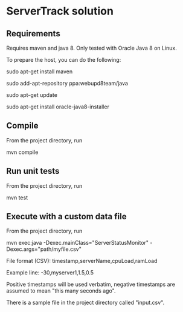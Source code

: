 # ServerTrack solution

## Requirements

Requires maven and java 8. Only tested with Oracle Java 8 on Linux.

To prepare the host, you can do the following:

sudo apt-get install maven

sudo add-apt-repository ppa:webupd8team/java

sudo apt-get update

sudo apt-get install oracle-java8-installer

## Compile

From the project directory, run

mvn compile

## Run unit tests

From the project directory, run

mvn test

## Execute with a custom data file

From the project directory, run

mvn exec:java -Dexec.mainClass="ServerStatusMonitor" -Dexec.args="path/myfile.csv"

File format (CSV):
timestamp,serverName,cpuLoad,ramLoad

Example line:
-30,myserver1,1.5,0.5

Positive timestamps will be used verbatim, negative timestamps are
assumed to mean "this many seconds ago".

There is a sample file in the project directory called "input.csv".

